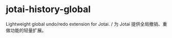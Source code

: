 # jotai-history-global
Lightweight global undo/redo extension for Jotai. / 为 Jotai 提供全局撤销、重做功能的轻量扩展。

